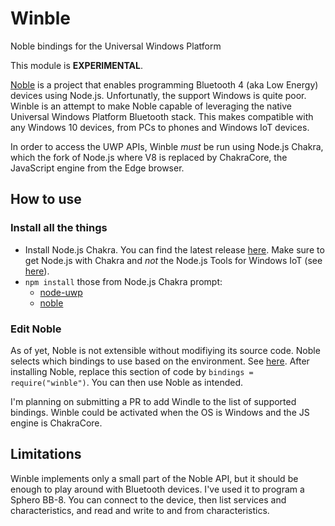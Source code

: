 # Winble

Noble bindings for the Universal Windows Platform

This module is **EXPERIMENTAL**.

[Noble](https://github.com/sandeepmistry/noble) is a project that enables 
programming Bluetooth 4 (aka Low Energy) devices using Node.js. 
Unfortunatly, the support Windows is quite poor. Winble is an attempt to
make Noble capable of leveraging the native Universal Windows Platform 
Bluetooth stack. This makes compatible with any Windows 10 devices, from
PCs to phones and Windows IoT devices.

In order to access the UWP APIs, Winble *must* be run using Node.js 
Chakra, which the fork of Node.js where V8 is replaced by ChakraCore,
the JavaScript engine from the Edge browser.

## How to use

### Install all the things

- Install Node.js Chakra. You can find the latest release
[here](https://github.com/ms-iot/ntvsiot/releases). Make sure to get Node.js 
with Chakra and *not* the Node.js Tools for Windows IoT (see 
[here](https://github.com/Microsoft/node-uwp/issues/12#issuecomment-176441369)).
- `npm install` those from Node.js Chakra prompt:
  - [node-uwp](https://www.npmjs.com/package/uwp)
  - [noble](https://www.npmjs.com/package/noble)

### Edit Noble

As of yet, Noble is not extensible without modifiying its source code.
Noble selects which bindings to use based on the environment. See 
[here](https://github.com/sandeepmistry/noble/blob/master/lib/noble.js#L16).
After installing Noble, replace this section of code by 
`bindings = require("winble")`. You can then use Noble as intended.

I'm planning on submitting a PR to add Windle to the list of supported
bindings. Winble could be activated when the OS is Windows and the JS engine is
ChakraCore.

## Limitations

Winble implements only a small part of the Noble API, but it should be enough
to play around with Bluetooth devices. I've used it to program a Sphero BB-8.
You can connect to the device, then list services and characteristics, and read
and write to and from characteristics.
